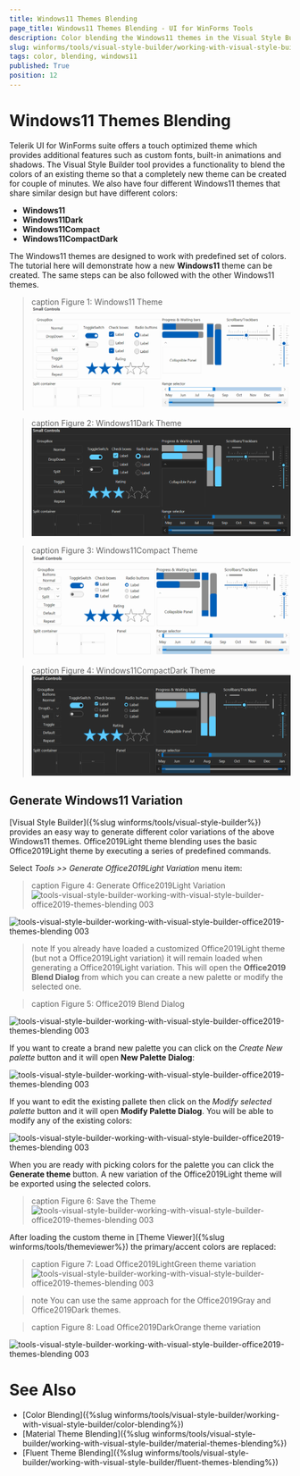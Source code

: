 ```yaml
---
title: Windows11 Themes Blending
page_title: Windows11 Themes Blending - UI for WinForms Tools
description: Color blending the Windows11 themes in the Visual Style Builder tool.
slug: winforms/tools/visual-style-builder/working-with-visual-style-builder/windows11-themes-blending
tags: color, blending, windows11
published: True
position: 12
---
```


# Windows11 Themes Blending

Telerik UI for WinForms suite offers a touch optimized theme which provides additional features such as custom fonts, built-in animations and shadows. The Visual Style Builder tool provides a functionality to blend the colors of an existing theme so that a completely new theme can be created for couple of minutes. We also have four different Windows11 themes that share similar design but have different colors:

 * **Windows11**
 * **Windows11Dark**
 * **Windows11Compact**
 * **Windows11CompactDark**

The Windows11 themes are designed to work with predefined set of colors. The tutorial here will demonstrate how a new **Windows11** theme can be created. The same steps can be also followed with the other Windows11 themes.

>caption Figure 1: Windows11 Theme
![tools-visual-style-builder-working-with-visual-style-builder-windows11-themes-blending 001](images/tools-visual-style-builder-windows11-themes-blending001.png)

>caption Figure 2: Windows11Dark Theme
![tools-visual-style-builder-working-with-visual-style-builder-windows11dark-themes-blending 002](images/tools-visual-style-builder-windows11dark-themes-blending002.png)


>caption Figure 3: Windows11Compact Theme
![tools-visual-style-builder-working-with-visual-style-builder-windows11compact-themes-blending 003](images/tools-visual-style-builder-windows11compact-themes-blending003.png)

>caption Figure 4: Windows11CompactDark Theme
![tools-visual-style-builder-working-with-visual-style-builder-windows11compactdark-themes-blending 003](images/tools-visual-style-builder-windows11compactdark-themes-blending004.png)




## Generate Windows11 Variation

[Visual Style Builder]({%slug winforms/tools/visual-style-builder%}) provides an easy way to generate different color variations of the above Windows11 themes. Office2019Light theme blending uses the basic Office2019Light theme by executing a series of predefined commands.

Select *Tools >> Generate Office2019Light Variation* menu item:

>caption Figure 4: Generate Office2019Light Variation
![tools-visual-style-builder-working-with-visual-style-builder-office2019-themes-blending 003](images/tools-visual-style-builder-office2019-themes-blending004.png)


![tools-visual-style-builder-working-with-visual-style-builder-office2019-themes-blending 003](images/tools-visual-style-builder-office2019-themes-blending005.png)

>note If you already have loaded a customized Office2019Light theme (but not a Office2019Light variation) it will remain loaded when generating a Office2019Light variation. This will open the **Office2019 Blend Dialog** from which you can create a new palette or modify the selected one.

>caption Figure 5: Office2019 Blend Dialog

![tools-visual-style-builder-working-with-visual-style-builder-office2019-themes-blending 003](images/tools-visual-style-builder-office2019-themes-blending006.png)

If you want to create a brand new palette you can click on the *Create New palette* button and it will open **New Palette Dialog**:

![tools-visual-style-builder-working-with-visual-style-builder-office2019-themes-blending 003](images/tools-visual-style-builder-office2019-themes-blending009.png)

If you want to edit the existing pallete then click on the *Modify selected palette* button and it will open **Modify Palette Dialog**. You will be able to modify any of the existing colors:

![tools-visual-style-builder-working-with-visual-style-builder-office2019-themes-blending 003](images/tools-visual-style-builder-office2019-themes-blending010.png)

When you are ready with picking colors for the palette you can click the **Generate theme** button. A new variation of the Office2019Light theme will be exported using the selected colors.


>caption Figure 6: Save the Theme
![tools-visual-style-builder-working-with-visual-style-builder-office2019-themes-blending 003](images/tools-visual-style-builder-office2019-themes-blending007.png)


After loading the custom theme in [Theme Viewer]({%slug winforms/tools/themeviewer%}) the primary/accent colors are replaced:

>caption Figure 7: Load Office2019LightGreen theme variation
![tools-visual-style-builder-working-with-visual-style-builder-office2019-themes-blending 003](images/tools-visual-style-builder-office2019-themes-blending008.png)

>note You can use the same approach for the Office2019Gray and Office2019Dark themes.

>caption Figure 8: Load Office2019DarkOrange theme variation

![tools-visual-style-builder-working-with-visual-style-builder-office2019-themes-blending 003](images/tools-visual-style-builder-office2019-themes-blending011.png)



# See Also

* [Color Blending]({%slug winforms/tools/visual-style-builder/working-with-visual-style-builder/color-blending%})
* [Material Theme Blending]({%slug winforms/tools/visual-style-builder/working-with-visual-style-builder/material-themes-blending%})
* [Fluent Theme Blending]({%slug winforms/tools/visual-style-builder/working-with-visual-style-builder/fluent-themes-blending%})
